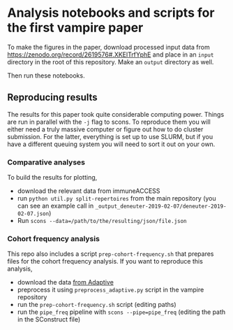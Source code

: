 # Analysis notebooks and scripts for the first vampire paper

To make the figures in the paper, download processed input data from <https://zenodo.org/record/2619576#.XKElTrfYphE> and place in an `input` directory in the root of this repository. Make an `output` directory as well.

Then run these notebooks.


## Reproducing results

The results for this paper took quite considerable computing power.
Things are run in parallel with the `-j` flag to scons.
To reproduce them you will either need a truly massive computer or figure out how to do cluster submission.
For the latter, everything is set up to use SLURM, but if you have a different queuing system you will need to sort it out on your own.

### Comparative analyses

To build the results for plotting,

* download the relevant data from immuneACCESS
* run `python util.py split-repertoires` from the main repository (you can see an example call in `_output_deneuter-2019-02-07/deneuter-2019-02-07.json`)
* Run `scons --data=/path/to/the/resulting/json/file.json`

### Cohort frequency analysis

This repo also includes a script `prep-cohort-frequency.sh` that prepares files for the cohort frequency analysis.
If you want to reproduce this analysis,

* download the data [from Adaptive](https://clients.adaptivebiotech.com/pub/emerson-2017-natgen)
* preprocess it using `preprocess_adaptive.py` script in the vampire repository
* run the `prep-cohort-frequency.sh` script (editing paths)
* run the `pipe_freq` pipeline with `scons --pipe=pipe_freq` (editing the path in the SConstruct file)

